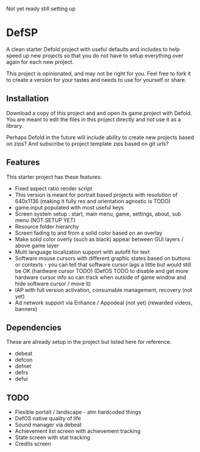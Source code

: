 Not yet ready still setting up

# DefSP

A clean starter Defold project with useful defaults and includes to help speed up new projects so that you do not have to setup everything over again for each new project. 

This project is opinionated, and may not be right for you. Feel free to fork it to create a version for your tastes and needs to use for yourself or share.

## Installation

Download a copy of this project and and open its game.project with Defold. You are meant to edit the files in this project directly and not use it as a library.

Perhaps Defold in the future will include ability to create new projects based on zips? And subscribe to project template zips based on git urls?

## Features

This starter project has these features:
* Fixed aspect ratio render script
* This version is meant for portrait based projects with resolution of 640x1136 (making it fully res and orientation agnostic is TODO)
* game.input populated with most useful keys
* Screen system setup : start, main menu, game, settings, about, sub menu (NOT SETUP YET)
* Resource folder hierarchy 
* Screen fading to and from a solid color based on an overlay
* Make solid color overly (such as black) appear between GUI layers / above game layer
* Multi language localization support with autofit for text
* Software mouse cursors with different graphic states based on buttons or contexts - you can tell that software cursor lags a little but would still be OK (hardware cursor TODO) (DefOS TODO to disable and get more hardware cursor info so can track when outside of game window and hide software cursor / move it)
* IAP with full version activation, consumable management, recovery (not yet)
* Ad network support via Enhance / Appodeal (not yet) (rewarded videos, banners)


## Dependencies

These are already setup in the project but listed here for reference.

* debeat
* defcon
* defnet
* defrs
* defui


## TODO

* Flexible portait / landscape - atm hardcoded things
* DefOS native quality of life
* Sound manager via debeat
* Achievement list screen with achievement tracking
* State screen with stat tracking
* Credits screen



